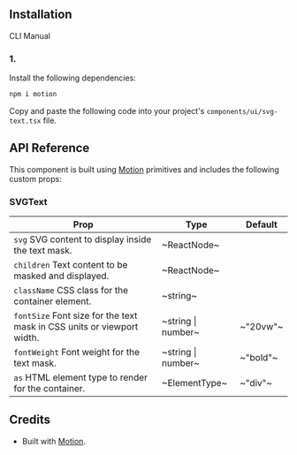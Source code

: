 ## Installation

CLI
Manual

### 1.

Install the following dependencies:

```bash
npm i motion
```

Copy and paste the following code into your project's `components/ui/svg-text.tsx` file.

## API Reference

This component is built using [Motion](https://motion.dev/) primitives and includes the following custom props:

### SVGText

| **Prop**                                                               | **Type**           | **Default** |
| ---------------------------------------------------------------------- | ------------------ | ----------- |
| `svg` SVG content to display inside the text mask.                     | ~ReactNode~        |             |
| `children` Text content to be masked and displayed.                    | ~ReactNode~        |             |
| `className` CSS class for the container element.                       | ~string~           |             |
| `fontSize` Font size for the text mask in CSS units or viewport width. | ~string \| number~ | ~"20vw"~    |
| `fontWeight` Font weight for the text mask.                            | ~string \| number~ | ~"bold"~    |
| `as` HTML element type to render for the container.                    | ~ElementType~      | ~"div"~     |

## Credits

- Built with [Motion](https://motion.dev/).
